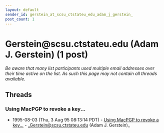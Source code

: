 ```yaml
---
layout: default
sender_id: gerstein_at_scsu_ctstateu_edu_adam_j_gerstein_
post_count: 1
---
```


# Gerstein<span>@</span>scsu.ctstateu.edu (Adam J. Gerstein) (1 post)

_Be aware that many list participants used multiple email addresses over their time active on the list. As such this page may not contain all threads available._

## Threads

### Using MacPGP to revoke a key...
+ 1995-08-03 (Thu, 3 Aug 95 08:13:14 PDT) - [Using MacPGP to revoke a key...](/archive/1995/08/c2f216c74e2319bf1e322af5d5964e24b3a146525e04be9531943ac26fd59f4e) - _Gerstein@scsu.ctstateu.edu (Adam J. Gerstein)_

